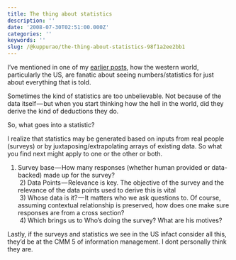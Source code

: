 ```yaml
---
title: The thing about statistics
description: ''
date: '2008-07-30T02:51:00.000Z'
categories: ''
keywords: ''
slug: /@kuppurao/the-thing-about-statistics-98f1a2ee2bb1
---
```


I’ve mentioned in one of my [earlier posts](http://kuppurao.com/blog/2008/03/stats-on-flickr-and-google/ "Stats on Flickr and Google"), how the western world, particularly the US, are fanatic about seeing numbers/statistics for just about everything that is told.

Sometimes the kind of statistics are too unbelievable. Not because of the data itself — but when you start thinking how the hell in the world, did they derive the kind of deductions they do.

So, what goes into a statistic?

I realize that statistics may be generated based on inputs from real people (surveys) or by juxtaposing/extrapolating arrays of existing data. So what you find next might apply to one or the other or both.

1) Survey base — How many responses (whether human provided or data-backed) made up for the survey?  
 2) Data Points — Relevance is key. The objective of the survey and the relevance of the data points used to derive this is vital  
 3) Whose data is it? — It matters who we ask questions to. Of course, assuming contextual relationship is preserved, how does one make sure responses are from a cross section?  
 4) Which brings us to Who’s doing the survey? What are his motives?

Lastly, if the surveys and statistics we see in the US infact consider all this, they’d be at the CMM 5 of information management. I dont personally think they are.